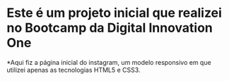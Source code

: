# Este é um projeto inicial que realizei no Bootcamp da Digital Innovation One

*Aqui fiz a página inicial do instagram, um modelo responsivo em que utilizei apenas as tecnologias HTML5 e CSS3.